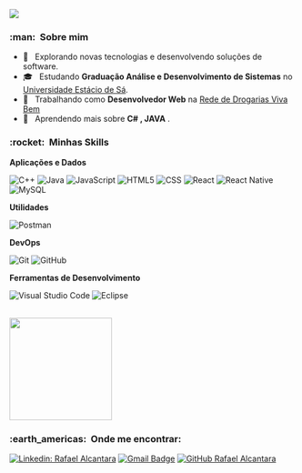 
![](https://komarev.com/ghpvc/?username=rafaelalca&color=006bed)

<h3> :man: &nbsp;Sobre mim </h3>

- 🤔 &nbsp; Explorando novas tecnologias e desenvolvendo soluções de software.
- 🎓 &nbsp; Estudando **Graduação Análise e Desenvolvimento de Sistemas** no <a href="https://estacio.br/">Universidade Estácio de Sá</a>.
- 💼 &nbsp; Trabalhando como **Desenvolvedor Web** na <a href="https://drogariavivabem.com.br/">Rede de Drogarias Viva Bem</a>
- 🌱 &nbsp; Aprendendo mais sobre **C# ,   JAVA** .

<h3> :rocket: &nbsp;Minhas Skills </h3>

**Aplicações e Dados**

  ![C++](https://img.shields.io/badge/-C++-333333?style=flat&logo=C%2B%2B&logoColor=00599C)
  ![Java](https://img.shields.io/badge/-Java-333333?style=flat&logo=Java&logoColor=007396)
  ![JavaScript](https://img.shields.io/badge/-JavaScript-333333?style=flat&logo=javascript)
  ![HTML5](https://img.shields.io/badge/-HTML5-333333?style=flat&logo=HTML5)
  ![CSS](https://img.shields.io/badge/-CSS-333333?style=flat&logo=CSS3&logoColor=1572B6)
  ![React](https://img.shields.io/badge/-React-333333?style=flat&logo=react)
  ![React Native](https://img.shields.io/badge/-React%20Native-333333?style=flat&logo=react)
  ![MySQL](https://img.shields.io/badge/-MySQL-333333?style=flat&logo=mysql)

**Utilidades**

   ![Postman](https://img.shields.io/badge/-Postman-333333?style=flat&logo=postman)

**DevOps**

  ![Git](https://img.shields.io/badge/-Git-333333?style=flat&logo=git)
  ![GitHub](https://img.shields.io/badge/-GitHub-333333?style=flat&logo=github)
  
**Ferramentas de Desenvolvimento**

  ![Visual Studio Code](https://img.shields.io/badge/-Visual%20Studio%20Code-333333?style=flat&logo=visual-studio-code&logoColor=007ACC)
  ![Eclipse](https://img.shields.io/badge/-Eclipse-333333?style=flat&logo=eclipse-ide&logoColor=2C2255)
  

<br/>

<a href="https://github.com/rafaelalca">
  <img height="180em" src="https://github-readme-stats.vercel.app/api?username=rafaelalca&theme=dracula&show_icons=true" />
</a>

<br/>

<h3> :earth_americas: &nbsp;Onde me encontrar: </h3> 

[![Linkedin: Rafael Alcantara](https://img.shields.io/badge/-rafaelalc-blue?style=flat-square&logo=Linkedin&logoColor=white&link=https://www.linkedin.com/in/rafaelalc/)](https://www.linkedin.com/in/rafaelalc/)
[![Gmail Badge](https://img.shields.io/badge/-r4f4elr@gmail.com-006bed?style=flat-square&logo=Gmail&logoColor=white&link=mailto:r4f4elr@gmail.comL)](mailto:r4f4elr@gmail.com)
[![GitHub Rafael Alcantara]( https://img.shields.io/github/followers/VanessaSwerts?label=follow&style=social)](https://github.com/rafaelalca/rafaelalca/)
